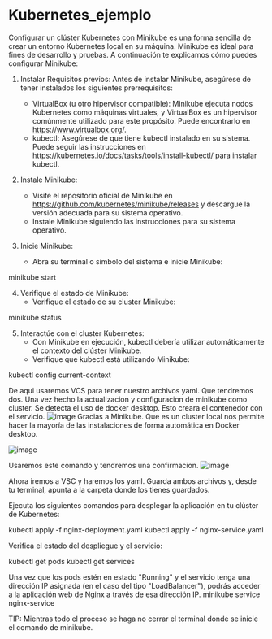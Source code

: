 # Kubernetes_ejemplo

Configurar un clúster Kubernetes con Minikube es una forma sencilla de crear un entorno Kubernetes local en su máquina. Minikube es ideal para fines de desarrollo y pruebas. A continuación te explicamos cómo puedes configurar Minikube:

1. Instalar Requisitos previos:
   Antes de instalar Minikube, asegúrese de tener instalados los siguientes prerrequisitos:
   - VirtualBox (u otro hipervisor compatible): Minikube ejecuta nodos Kubernetes como máquinas virtuales, y VirtualBox es un hipervisor comúnmente utilizado para este propósito. Puede encontrarlo en https://www.virtualbox.org/.
   - kubectl: Asegúrese de que tiene kubectl instalado en su sistema. Puede seguir las instrucciones en https://kubernetes.io/docs/tasks/tools/install-kubectl/ para instalar kubectl.

2. Instale Minikube:
   - Visite el repositorio oficial de Minikube en https://github.com/kubernetes/minikube/releases y descargue la versión adecuada para su sistema operativo.
   - Instale Minikube siguiendo las instrucciones para su sistema operativo.
3. Inicie Minikube:
   - Abra su terminal o símbolo del sistema e inicie Minikube:

minikube start

4. Verifique el estado de Minikube:
   - Verifique el estado de su cluster Minikube:

minikube status

5. Interactúe con el cluster Kubernetes:
   - Con Minikube en ejecución, kubectl debería utilizar automáticamente el contexto del clúster Minikube.
   - Verifique que kubectl está utilizando Minikube:

kubectl config current-context

De aqui usaremos VCS para tener nuestro archivos yaml. Que tendremos dos.
Una vez hecho la actualizacion y configuracion de minikube como cluster. Se detecta el uso de docker desktop. Esto creara el contenedor con el servicio. 
![image](https://github.com/xavinavi545/Kubernetes_ejemplo/assets/115561829/7e1ba479-59ff-4da6-a8cd-19b925d57eb8)
Gracias a Minikube. Que es un cluster local nos permite hacer la mayoría de las instalaciones de forma automática en Docker desktop.

![image](https://github.com/xavinavi545/Kubernetes_ejemplo/assets/115561829/f94ec5ed-17be-419a-8438-f6e632f25ba3)

Usaremos este comando y tendremos una confirmacion.
![image](https://github.com/xavinavi545/Kubernetes_ejemplo/assets/115561829/94be8f8f-fb12-477d-9f28-ff6e2c8c050d)

Ahora iremos a VSC y haremos los yaml. 
Guarda ambos archivos y, desde tu terminal, apunta a la carpeta donde los tienes guardados.

Ejecuta los siguientes comandos para desplegar la aplicación en tu clúster de Kubernetes:

kubectl apply -f nginx-deployment.yaml
kubectl apply -f nginx-service.yaml

Verifica el estado del despliegue y el servicio:

kubectl get pods
kubectl get services

Una vez que los pods estén en estado "Running" y el servicio tenga una dirección IP asignada (en el caso del tipo "LoadBalancer"), podrás acceder a la aplicación web de Nginx a través de esa dirección IP.
minikube service nginx-service


TIP:
Mientras todo el proceso se haga no cerrar el terminal donde se inicie el comando de minikube.

